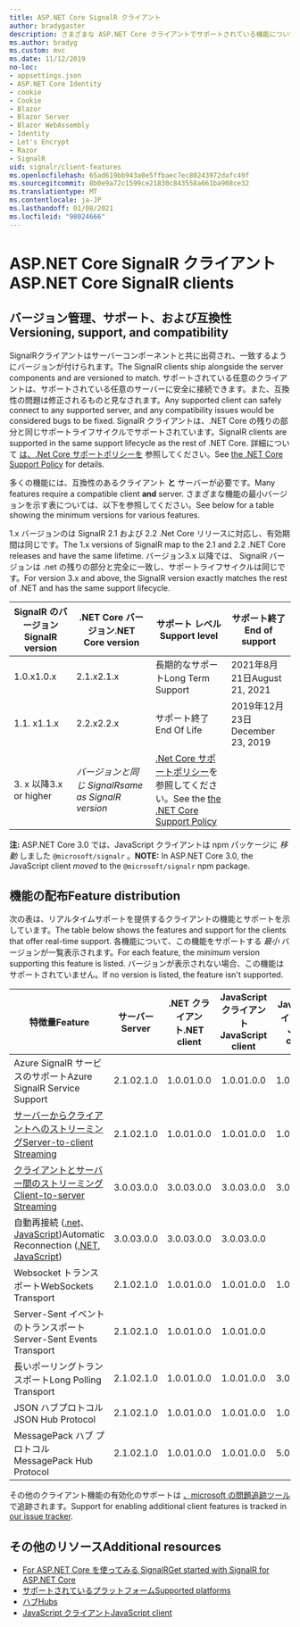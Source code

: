 ```yaml
---
title: ASP.NET Core SignalR クライアント
author: bradygaster
description: さまざまな ASP.NET Core クライアントでサポートされている機能について説明 SignalR します。
ms.author: bradyg
ms.custom: mvc
ms.date: 11/12/2019
no-loc:
- appsettings.json
- ASP.NET Core Identity
- cookie
- Cookie
- Blazor
- Blazor Server
- Blazor WebAssembly
- Identity
- Let's Encrypt
- Razor
- SignalR
uid: signalr/client-features
ms.openlocfilehash: 65ad619bb943a0e5ffbaec7ec80243972dafc49f
ms.sourcegitcommit: 8b0e9a72c1599ce21830c843558a661ba908ce32
ms.translationtype: MT
ms.contentlocale: ja-JP
ms.lasthandoff: 01/08/2021
ms.locfileid: "98024666"
---
```

# <a name="aspnet-core-no-locsignalr-clients"></a><span data-ttu-id="8bd92-103">ASP.NET Core SignalR クライアント</span><span class="sxs-lookup"><span data-stu-id="8bd92-103">ASP.NET Core SignalR clients</span></span>

## <a name="versioning-support-and-compatibility"></a><span data-ttu-id="8bd92-104">バージョン管理、サポート、および互換性</span><span class="sxs-lookup"><span data-stu-id="8bd92-104">Versioning, support, and compatibility</span></span>

<span data-ttu-id="8bd92-105">SignalRクライアントはサーバーコンポーネントと共に出荷され、一致するようにバージョンが付けられます。</span><span class="sxs-lookup"><span data-stu-id="8bd92-105">The SignalR clients ship alongside the server components and are versioned to match.</span></span> <span data-ttu-id="8bd92-106">サポートされている任意のクライアントは、サポートされている任意のサーバーに安全に接続できます。また、互換性の問題は修正されるものと見なされます。</span><span class="sxs-lookup"><span data-stu-id="8bd92-106">Any supported client can safely connect to any supported server, and any compatibility issues would be considered bugs to be fixed.</span></span> <span data-ttu-id="8bd92-107">SignalR クライアントは、.NET Core の残りの部分と同じサポートライフサイクルでサポートされています。</span><span class="sxs-lookup"><span data-stu-id="8bd92-107">SignalR clients are supported in the same support lifecycle as the rest of .NET Core.</span></span> <span data-ttu-id="8bd92-108">詳細について [は、.Net Core サポートポリシーを](https://dotnet.microsoft.com/platform/support/policy/dotnet-core) 参照してください。</span><span class="sxs-lookup"><span data-stu-id="8bd92-108">See [the .NET Core Support Policy](https://dotnet.microsoft.com/platform/support/policy/dotnet-core) for details.</span></span>

<span data-ttu-id="8bd92-109">多くの機能には、互換性のあるクライアント **と** サーバーが必要です。</span><span class="sxs-lookup"><span data-stu-id="8bd92-109">Many features require a compatible client **and** server.</span></span> <span data-ttu-id="8bd92-110">さまざまな機能の最小バージョンを示す表については、以下を参照してください。</span><span class="sxs-lookup"><span data-stu-id="8bd92-110">See below for a table showing the minimum versions for various features.</span></span>

<span data-ttu-id="8bd92-111">1.x バージョンのは SignalR 2.1 および 2.2 .Net Core リリースに対応し、有効期間は同じです。</span><span class="sxs-lookup"><span data-stu-id="8bd92-111">The 1.x versions of SignalR map to the 2.1 and 2.2 .NET Core releases and have the same lifetime.</span></span> <span data-ttu-id="8bd92-112">バージョン3.x 以降では、 SignalR バージョンは .net の残りの部分と完全に一致し、サポートライフサイクルは同じです。</span><span class="sxs-lookup"><span data-stu-id="8bd92-112">For version 3.x and above, the SignalR version exactly matches the rest of .NET and has the same support lifecycle.</span></span>

| <span data-ttu-id="8bd92-113">SignalR のバージョン</span><span class="sxs-lookup"><span data-stu-id="8bd92-113">SignalR version</span></span> | <span data-ttu-id="8bd92-114">.NET Core バージョン</span><span class="sxs-lookup"><span data-stu-id="8bd92-114">.NET Core version</span></span> | <span data-ttu-id="8bd92-115">サポート レベル</span><span class="sxs-lookup"><span data-stu-id="8bd92-115">Support level</span></span> | <span data-ttu-id="8bd92-116">サポート終了</span><span class="sxs-lookup"><span data-stu-id="8bd92-116">End of support</span></span> |
| - | - | - | - |
| <span data-ttu-id="8bd92-117">1.0.x</span><span class="sxs-lookup"><span data-stu-id="8bd92-117">1.0.x</span></span> | <span data-ttu-id="8bd92-118">2.1.x</span><span class="sxs-lookup"><span data-stu-id="8bd92-118">2.1.x</span></span> | <span data-ttu-id="8bd92-119">長期的なサポート</span><span class="sxs-lookup"><span data-stu-id="8bd92-119">Long Term Support</span></span> | <span data-ttu-id="8bd92-120">2021年8月21日</span><span class="sxs-lookup"><span data-stu-id="8bd92-120">August 21, 2021</span></span> |
| <span data-ttu-id="8bd92-121">1.1. x</span><span class="sxs-lookup"><span data-stu-id="8bd92-121">1.1.x</span></span> | <span data-ttu-id="8bd92-122">2.2.x</span><span class="sxs-lookup"><span data-stu-id="8bd92-122">2.2.x</span></span> | <span data-ttu-id="8bd92-123">サポート終了</span><span class="sxs-lookup"><span data-stu-id="8bd92-123">End Of Life</span></span> | <span data-ttu-id="8bd92-124">2019年12月23日</span><span class="sxs-lookup"><span data-stu-id="8bd92-124">December 23, 2019</span></span> |
| <span data-ttu-id="8bd92-125">3. x 以降</span><span class="sxs-lookup"><span data-stu-id="8bd92-125">3.x or higher</span></span> | <span data-ttu-id="8bd92-126">*バージョンと同じ SignalR*</span><span class="sxs-lookup"><span data-stu-id="8bd92-126">*same as SignalR version*</span></span> | <span data-ttu-id="8bd92-127">[.Net Core サポートポリシー](https://dotnet.microsoft.com/platform/support/policy/dotnet-core)を参照してください。</span><span class="sxs-lookup"><span data-stu-id="8bd92-127">See the [the .NET Core Support Policy](https://dotnet.microsoft.com/platform/support/policy/dotnet-core)</span></span> |

<span data-ttu-id="8bd92-128">**注:** ASP.NET Core 3.0 では、JavaScript クライアントは npm パッケージに *移動* しました `@microsoft/signalr` 。</span><span class="sxs-lookup"><span data-stu-id="8bd92-128">**NOTE:** In ASP.NET Core 3.0, the JavaScript client *moved* to the `@microsoft/signalr` npm package.</span></span>

## <a name="feature-distribution"></a><span data-ttu-id="8bd92-129">機能の配布</span><span class="sxs-lookup"><span data-stu-id="8bd92-129">Feature distribution</span></span>

<span data-ttu-id="8bd92-130">次の表は、リアルタイムサポートを提供するクライアントの機能とサポートを示しています。</span><span class="sxs-lookup"><span data-stu-id="8bd92-130">The table below shows the features and support for the clients that offer real-time support.</span></span> <span data-ttu-id="8bd92-131">各機能について、この機能をサポートする *最小* バージョンが一覧表示されます。</span><span class="sxs-lookup"><span data-stu-id="8bd92-131">For each feature, the *minimum* version supporting this feature is listed.</span></span> <span data-ttu-id="8bd92-132">バージョンが表示されない場合、この機能はサポートされていません。</span><span class="sxs-lookup"><span data-stu-id="8bd92-132">If no version is listed, the feature isn't supported.</span></span>

| <span data-ttu-id="8bd92-133">特徴量</span><span class="sxs-lookup"><span data-stu-id="8bd92-133">Feature</span></span> | <span data-ttu-id="8bd92-134">サーバー</span><span class="sxs-lookup"><span data-stu-id="8bd92-134">Server</span></span> | <span data-ttu-id="8bd92-135">.NET クライアント</span><span class="sxs-lookup"><span data-stu-id="8bd92-135">.NET client</span></span> | <span data-ttu-id="8bd92-136">JavaScript クライアント</span><span class="sxs-lookup"><span data-stu-id="8bd92-136">JavaScript client</span></span> | <span data-ttu-id="8bd92-137">Java クライアント</span><span class="sxs-lookup"><span data-stu-id="8bd92-137">Java client</span></span> |
| ---- | :-: | :-: | :-: | :-: |
| <span data-ttu-id="8bd92-138">Azure SignalR サービスのサポート</span><span class="sxs-lookup"><span data-stu-id="8bd92-138">Azure SignalR Service Support</span></span> |<span data-ttu-id="8bd92-139">2.1.0</span><span class="sxs-lookup"><span data-stu-id="8bd92-139">2.1.0</span></span>|<span data-ttu-id="8bd92-140">1.0.0</span><span class="sxs-lookup"><span data-stu-id="8bd92-140">1.0.0</span></span>|<span data-ttu-id="8bd92-141">1.0.0</span><span class="sxs-lookup"><span data-stu-id="8bd92-141">1.0.0</span></span>|<span data-ttu-id="8bd92-142">1.0.0</span><span class="sxs-lookup"><span data-stu-id="8bd92-142">1.0.0</span></span>|
| [<span data-ttu-id="8bd92-143">サーバーからクライアントへのストリーミング</span><span class="sxs-lookup"><span data-stu-id="8bd92-143">Server-to-client Streaming</span></span>](xref:signalr/streaming)          |<span data-ttu-id="8bd92-144">2.1.0</span><span class="sxs-lookup"><span data-stu-id="8bd92-144">2.1.0</span></span>|<span data-ttu-id="8bd92-145">1.0.0</span><span class="sxs-lookup"><span data-stu-id="8bd92-145">1.0.0</span></span>|<span data-ttu-id="8bd92-146">1.0.0</span><span class="sxs-lookup"><span data-stu-id="8bd92-146">1.0.0</span></span>|<span data-ttu-id="8bd92-147">1.0.0</span><span class="sxs-lookup"><span data-stu-id="8bd92-147">1.0.0</span></span>|
| [<span data-ttu-id="8bd92-148">クライアントとサーバー間のストリーミング</span><span class="sxs-lookup"><span data-stu-id="8bd92-148">Client-to-server Streaming</span></span>](xref:signalr/streaming)          |<span data-ttu-id="8bd92-149">3.0.0</span><span class="sxs-lookup"><span data-stu-id="8bd92-149">3.0.0</span></span>|<span data-ttu-id="8bd92-150">3.0.0</span><span class="sxs-lookup"><span data-stu-id="8bd92-150">3.0.0</span></span>|<span data-ttu-id="8bd92-151">3.0.0</span><span class="sxs-lookup"><span data-stu-id="8bd92-151">3.0.0</span></span>|<span data-ttu-id="8bd92-152">3.0.0</span><span class="sxs-lookup"><span data-stu-id="8bd92-152">3.0.0</span></span>|
| <span data-ttu-id="8bd92-153">自動再接続 ([.net](./dotnet-client.md?tabs=visual-studio&view=aspnetcore-3.0#handle-lost-connection)、 [JavaScript](./javascript-client.md?view=aspnetcore-3.0#reconnect-clients))</span><span class="sxs-lookup"><span data-stu-id="8bd92-153">Automatic Reconnection ([.NET](./dotnet-client.md?tabs=visual-studio&view=aspnetcore-3.0#handle-lost-connection), [JavaScript](./javascript-client.md?view=aspnetcore-3.0#reconnect-clients))</span></span>          |<span data-ttu-id="8bd92-154">3.0.0</span><span class="sxs-lookup"><span data-stu-id="8bd92-154">3.0.0</span></span>|<span data-ttu-id="8bd92-155">3.0.0</span><span class="sxs-lookup"><span data-stu-id="8bd92-155">3.0.0</span></span>|<span data-ttu-id="8bd92-156">3.0.0</span><span class="sxs-lookup"><span data-stu-id="8bd92-156">3.0.0</span></span>|❌|
| <span data-ttu-id="8bd92-157">Websocket トランスポート</span><span class="sxs-lookup"><span data-stu-id="8bd92-157">WebSockets Transport</span></span> |<span data-ttu-id="8bd92-158">2.1.0</span><span class="sxs-lookup"><span data-stu-id="8bd92-158">2.1.0</span></span>|<span data-ttu-id="8bd92-159">1.0.0</span><span class="sxs-lookup"><span data-stu-id="8bd92-159">1.0.0</span></span>|<span data-ttu-id="8bd92-160">1.0.0</span><span class="sxs-lookup"><span data-stu-id="8bd92-160">1.0.0</span></span>|<span data-ttu-id="8bd92-161">1.0.0</span><span class="sxs-lookup"><span data-stu-id="8bd92-161">1.0.0</span></span>|
| <span data-ttu-id="8bd92-162">Server-Sent イベントのトランスポート</span><span class="sxs-lookup"><span data-stu-id="8bd92-162">Server-Sent Events Transport</span></span> |<span data-ttu-id="8bd92-163">2.1.0</span><span class="sxs-lookup"><span data-stu-id="8bd92-163">2.1.0</span></span>|<span data-ttu-id="8bd92-164">1.0.0</span><span class="sxs-lookup"><span data-stu-id="8bd92-164">1.0.0</span></span>|<span data-ttu-id="8bd92-165">1.0.0</span><span class="sxs-lookup"><span data-stu-id="8bd92-165">1.0.0</span></span>|❌|
| <span data-ttu-id="8bd92-166">長いポーリングトランスポート</span><span class="sxs-lookup"><span data-stu-id="8bd92-166">Long Polling Transport</span></span> |<span data-ttu-id="8bd92-167">2.1.0</span><span class="sxs-lookup"><span data-stu-id="8bd92-167">2.1.0</span></span>|<span data-ttu-id="8bd92-168">1.0.0</span><span class="sxs-lookup"><span data-stu-id="8bd92-168">1.0.0</span></span>|<span data-ttu-id="8bd92-169">1.0.0</span><span class="sxs-lookup"><span data-stu-id="8bd92-169">1.0.0</span></span>|<span data-ttu-id="8bd92-170">3.0.0</span><span class="sxs-lookup"><span data-stu-id="8bd92-170">3.0.0</span></span>|
| <span data-ttu-id="8bd92-171">JSON ハブプロトコル</span><span class="sxs-lookup"><span data-stu-id="8bd92-171">JSON Hub Protocol</span></span> |<span data-ttu-id="8bd92-172">2.1.0</span><span class="sxs-lookup"><span data-stu-id="8bd92-172">2.1.0</span></span>|<span data-ttu-id="8bd92-173">1.0.0</span><span class="sxs-lookup"><span data-stu-id="8bd92-173">1.0.0</span></span>|<span data-ttu-id="8bd92-174">1.0.0</span><span class="sxs-lookup"><span data-stu-id="8bd92-174">1.0.0</span></span>|<span data-ttu-id="8bd92-175">1.0.0</span><span class="sxs-lookup"><span data-stu-id="8bd92-175">1.0.0</span></span>|
| <span data-ttu-id="8bd92-176">MessagePack ハブ プロトコル</span><span class="sxs-lookup"><span data-stu-id="8bd92-176">MessagePack Hub Protocol</span></span> |<span data-ttu-id="8bd92-177">2.1.0</span><span class="sxs-lookup"><span data-stu-id="8bd92-177">2.1.0</span></span>|<span data-ttu-id="8bd92-178">1.0.0</span><span class="sxs-lookup"><span data-stu-id="8bd92-178">1.0.0</span></span>|<span data-ttu-id="8bd92-179">1.0.0</span><span class="sxs-lookup"><span data-stu-id="8bd92-179">1.0.0</span></span>|<span data-ttu-id="8bd92-180">5.0.0</span><span class="sxs-lookup"><span data-stu-id="8bd92-180">5.0.0</span></span>|

<span data-ttu-id="8bd92-181">その他のクライアント機能の有効化のサポートは [、microsoft の問題追跡ツール](https://github.com/dotnet/AspNetCore/issues)で追跡されます。</span><span class="sxs-lookup"><span data-stu-id="8bd92-181">Support for enabling additional client features is tracked in [our issue tracker](https://github.com/dotnet/AspNetCore/issues).</span></span>

## <a name="additional-resources"></a><span data-ttu-id="8bd92-182">その他のリソース</span><span class="sxs-lookup"><span data-stu-id="8bd92-182">Additional resources</span></span>

* [<span data-ttu-id="8bd92-183">For ASP.NET Core を使ってみる SignalR</span><span class="sxs-lookup"><span data-stu-id="8bd92-183">Get started with SignalR for ASP.NET Core</span></span>](xref:tutorials/signalr)
* [<span data-ttu-id="8bd92-184">サポートされているプラットフォーム</span><span class="sxs-lookup"><span data-stu-id="8bd92-184">Supported platforms</span></span>](xref:signalr/supported-platforms)
* [<span data-ttu-id="8bd92-185">ハブ</span><span class="sxs-lookup"><span data-stu-id="8bd92-185">Hubs</span></span>](xref:signalr/hubs)
* [<span data-ttu-id="8bd92-186">JavaScript クライアント</span><span class="sxs-lookup"><span data-stu-id="8bd92-186">JavaScript client</span></span>](xref:signalr/javascript-client)